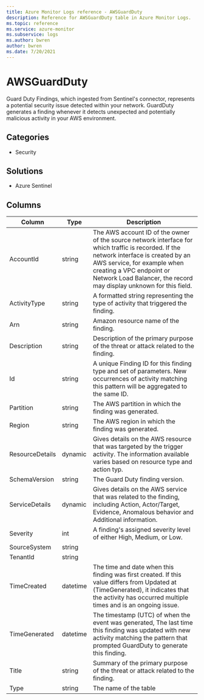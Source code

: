 ```yaml
---
title: Azure Monitor Logs reference - AWSGuardDuty
description: Reference for AWSGuardDuty table in Azure Monitor Logs.
ms.topic: reference
ms.service: azure-monitor
ms.subservice: logs
ms.author: bwren
author: bwren
ms.date: 7/20/2021
---
```


# AWSGuardDuty

 Guard Duty Findings, which ingested from Sentinel's connector, represents a potential security issue detected within your network. GuardDuty generates a finding whenever it detects unexpected and potentially malicious activity in your AWS environment.

## Categories

- Security
## Solutions

- Azure Sentinel




## Columns

|Column|Type|Description|
|---|---|---|
|AccountId|string|The AWS account ID of the owner of the source network interface for which traffic is recorded. If the network interface is created by an AWS service, for example when creating a VPC endpoint or Network Load Balancer, the record may display unknown for this field.|
|ActivityType|string|A formatted string representing the type of activity that triggered the finding.|
|Arn|string|Amazon resource name of the finding.|
|Description|string|Description of the primary purpose of the threat or attack related to the finding.|
|Id|string|A unique Finding ID for this finding type and set of parameters. New occurrences of activity matching this pattern will be aggregated to the same ID.|
|Partition|string|The AWS partition in which the finding was generated.|
|Region|string|The AWS region in which the finding was generated.|
|ResourceDetails|dynamic|Gives details on the AWS resource that was targeted by the trigger activity. The information available varies based on resource type and action typ.|
|SchemaVersion|string|The Guard Duty finding version.|
|ServiceDetails|dynamic|Gives details on the AWS service that was related to the finding, including Action, Actor/Target, Evidence, Anomalous behavior and Additional information.|
|Severity|int|A finding's assigned severity level of either High, Medium, or Low.|
|SourceSystem|string||
|TenantId|string||
|TimeCreated|datetime|The time and date when this finding was first created. If this value differs from Updated at (TimeGenerated), it indicates that the activity has occurred multiple times and is an ongoing issue.|
|TimeGenerated|datetime|The timestamp (UTC) of when the event was generated, The last time this finding was updated with new activity matching the pattern that prompted GuardDuty to generate this finding.|
|Title|string|Summary of the primary purpose of the threat or attack related to the finding.|
|Type|string|The name of the table|
